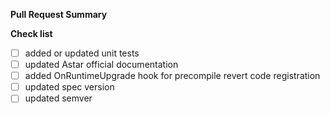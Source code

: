 **Pull Request Summary**


**Check list**
- [ ] added or updated unit tests
- [ ] updated Astar official documentation
- [ ] added OnRuntimeUpgrade hook for precompile revert code registration
- [ ] updated spec version
- [ ] updated semver
